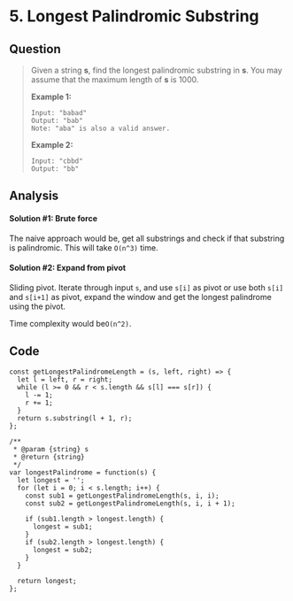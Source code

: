 # 5. Longest Palindromic Substring

## Question

> Given a string **s**, find the longest palindromic substring in **s**. You may assume that the maximum length of **s** is 1000.
>
> **Example 1:**
>
> ```text
> Input: "babad"
> Output: "bab"
> Note: "aba" is also a valid answer.
> ```
>
> **Example 2:**
>
> ```text
> Input: "cbbd"
> Output: "bb"
> ```

## Analysis

#### Solution \#1: Brute force

The naive approach would be, get all substrings and check if that substring is palindromic. This will take `O(n^3)` time.

#### Solution \#2: Expand from pivot

Sliding pivot. Iterate through input `s`, and use `s[i]` as pivot or use both `s[i]` and `s[i+1]` as pivot, expand the window and get the longest palindrome using the pivot.

Time complexity would be`O(n^2)`.

## Code

```text
const getLongestPalindromeLength = (s, left, right) => {
  let l = left, r = right;
  while (l >= 0 && r < s.length && s[l] === s[r]) {
    l -= 1;
    r += 1;
  }
  return s.substring(l + 1, r);
};

/**
 * @param {string} s
 * @return {string}
 */
var longestPalindrome = function(s) {
  let longest = '';
  for (let i = 0; i < s.length; i++) {
    const sub1 = getLongestPalindromeLength(s, i, i);
    const sub2 = getLongestPalindromeLength(s, i, i + 1);
    
    if (sub1.length > longest.length) {
      longest = sub1;
    }
    if (sub2.length > longest.length) {
      longest = sub2;
    }
  }
  
  return longest;
};
```

